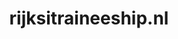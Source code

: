 ---
layout: post
title:  "rijksitraineeship.nl"
internal_url:  "/dutchgov/rijksitraineeship.nl.html"
categories: dutchgov
---